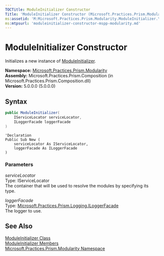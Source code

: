 ```yaml
---
TOCTitle: ModuleInitializer Constructor
Title: 'ModuleInitializer Constructor (Microsoft.Practices.Prism.Modularity)'
ms:assetid: 'M:Microsoft.Practices.Prism.Modularity.ModuleInitializer.\#ctor(Microsoft.Practices.ServiceLocation.IServiceLocator,Microsoft.Practices.Prism.Logging.ILoggerFacade)'
ms:mtpsurl: 'moduleinitializer-constructor-mspp-modularity.md'
---
```


# ModuleInitializer Constructor

Initializes a new instance of [ModuleInitializer](/patterns-practices/reference/moduleinitializer-class-mspp-modularity).

**Namespace:** [Microsoft.Practices.Prism.Modularity](/patterns-practices/reference/mspp-modularity-namespace)  
**Assembly:** Microsoft.Practices.Prism.Composition (in Microsoft.Practices.Prism.Composition.dll)  
**Version:** 5.0.0.0 (5.0.0.0)

## Syntax
```C#
public ModuleInitializer(
	IServiceLocator serviceLocator,
	ILoggerFacade loggerFacade
)
```

```VB
'Declaration
Public Sub New ( 
	serviceLocator As IServiceLocator,
	loggerFacade As ILoggerFacade
)
```

### Parameters

*serviceLocator*  
Type: IServiceLocator  
The container that will be used to resolve the modules by specifying its type.

*loggerFacade*  
Type: [Microsoft.Practices.Prism.Logging.ILoggerFacade](/patterns-practices/reference/iloggerfacade-interface-mspp-logging)  
The logger to use.

## See Also

[ModuleInitializer Class](/patterns-practices/reference/moduleinitializer-class-mspp-modularity)  
[ModuleInitializer Members](/patterns-practices/reference/moduleinitializer-members-mspp-modularity)  
[Microsoft.Practices.Prism.Modularity Namespace](/patterns-practices/reference/mspp-modularity-namespace)  